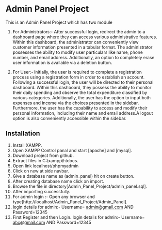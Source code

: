 
# Admin Panel Project

This is an Admin Panel Project which has two module

1. For Administrators:- After successful login, redirect the admin to a dashboard page where they can access various administrative features. Within this dashboard, the administrator can conveniently view customer information presented in a tabular format. The administrator possesses the ability to modify user particulars like name, phone number, and email address. Additionally, an option to completely erase user information is available via a deletion button.

2. For User:- Initially, the user is required to complete a registration process using a registration form in order to establish an account. Following a successful login, the user will be directed to their personal dashboard. Within this dashboard, they possess the ability to monitor their daily spending and observe the total expenditure classified by various categories. Additionally, the user has the option to input both expenses and income via the choices presented in the sidebar. Furthermore, the user has the capability to access and modify their personal information, including their name and email address.A logout option is also conveniently accessible within the sidebar.


## Installation 

  1. Install XAMPP.
  2. Open XAMPP Control panal and start [apache] and [mysql].
  3. Download project from github.
  4. Extract files in C:\xampp\htdocs. 
  5. Open link localhost/phpmyadmin
  6. Click on new at side navbar.
  7. Give a database name as (admin_panel) hit on create button.
  8. After creating database name click on import.
  9. Browse the file in directory[Admin_Panel_Project/admin_panel.sql].
  10. After importing successfully.
  11. For admin login :- Open any browser and type[http://localhost/Admin_Panel_Project/Admin_Panel].  
  12. login details for admin:-
      Username= admin@gmail.com AND Password=12345
  13. First Register and then Login.
      login details for admin:-
      Username= abc@gmail.com AND Password=12345
